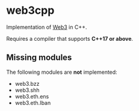 # web3cpp

Implementation of [Web3](https://web3js.readthedocs.io) in C++.

Requires a compiler that supports **C++17 or above**.

## Missing modules

The following modules are **not** implemented:

* web3.bzz
* web3.shh
* web3.eth.ens
* web3.eth.Iban
